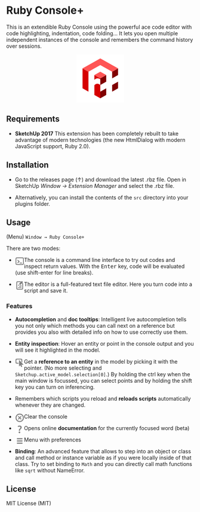 # Ruby Console+

This is an extendible Ruby Console using the powerful ace code editor with code highlighting, indentation, code folding… It lets you open multiple independent instances of the console and remembers the command history over sessions.

<p align="center"><img alt="logo" src="./src/ae_console/images/icon_128.png" /></p>

## Requirements

- **SketchUp 2017**
  This extension has been completely rebuilt to take advantage of modern technologies (the new HtmlDialog with modern JavaScript support, Ruby 2.0).

## Installation

- Go to the releases page (↑) and download the latest .rbz file. Open in SketchUp _Window → Extension Manager_ and select the .rbz file.

- Alternatively, you can install the contents of the `src` directory into your plugins folder.

## Usage

(Menu) `Window → Ruby Console+`

There are two modes:

- <img alt="Console" src="./src/ae_console/images/console.png" align="left" width="24" /> The console is a command line interface to try out codes and inspect return values. With the <kbd>Enter</kbd> key, code will be evaluated (use shift-enter for line breaks).

- <img alt="Editor" src="./src/ae_console/images/editor.png" align="left" width="24" /> The editor is a full-featured text file editor. Here you turn code into a script and save it. 

### Features

- **Autocompletion** and **doc tooltips**: Intelligent live autocompletion tells you not only which methods you can call next on a reference but provides you also with detailed info on how to use correctly use them.

- **Entity inspection**: Hover an entity or point in the console output and you will see it highlighted in the model.

- <img alt="Select" src="./src/ae_console/images/select.png" align="left" width="24" /> Get a **reference to an entity** in the model by picking it with the pointer. (No more selecting and `Sketchup.active_model.selection[0]`.)
  By holding the ctrl key when the main window is focussed, you can select points and by holding the shift key you can turn on inferencing.

- Remembers which scripts you reload and **reloads scripts** automatically whenever they are changed.

- <img alt="Clear" src="./src/ae_console/images/clear.png" align="left" width="24" /> Clear the console

- <img alt="Help" src="./src/ae_console/images/help.png" align="left" width="24" /> Opens online **documentation** for the currently focused word (beta)

- <img alt="Menu" src="./src/ae_console/images/menu.png" align="left" width="24" /> Menu with preferences

- **Binding**: An advanced feature that allows to step into an object or class and call method or instance variable as if you were locally inside of that class. Try to set binding to `Math` and you can directly call math functions like `sqrt` without NameError.

## License

MIT License (MIT)

